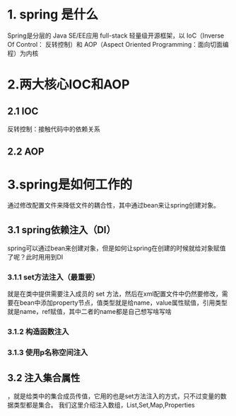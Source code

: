 # 1. spring 是什么 
Spring是分层的 Java SE/EE应用 full-stack 轻量级开源框架，以 IoC（Inverse Of Control： 反转控制）和 AOP（Aspect Oriented Programming：面向切面编程）为内核
# 2.两大核心IOC和AOP
## 2.1 IOC
反转控制：接触代码中的依赖关系

## 2.2 AOP
# 3.spring是如何工作的
通过修改配置文件来降低文件的耦合性，其中通过bean来让spring创建对象。
## 3.1 spring依赖注入（DI）
spring可以通过bean来创建对象，但是如何让spring在创建的时候就给对象赋值了呢？此时用用到DI
### 3.1.1 set方法注入（最重要）
就是在类中提供需要注入成员的 set 方法，然后在xml配置文件中仍然要修改，需要在bean中添加property节点，值类型就是给name，value属性赋值，引用类型就是name，ref赋值，其中二者的name都是自己想写啥写啥
### 3.1.2 构造函数注入
### 3.1.3 使用p名称空间注入
## 3.2 注入集合属性
，就是给类中的集合成员传值，它用的也是set方法注入的方式，只不过变量的数据类型都是集合。 我们这里介绍注入数组，List,Set,Map,Properties